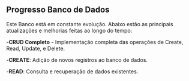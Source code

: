 ## Progresso Banco de Dados

Este Banco está em constante evolução. Abaixo estão as principais atualizações e melhorias feitas ao longo do tempo:

-**CRUD Completo** - Implementação completa das operações de Create, Read, Update, e Delete.

 -**CREATE**: Adição de novos registros ao banco de dados.

 -**READ**: Consulta e recuperação de dados existentes.